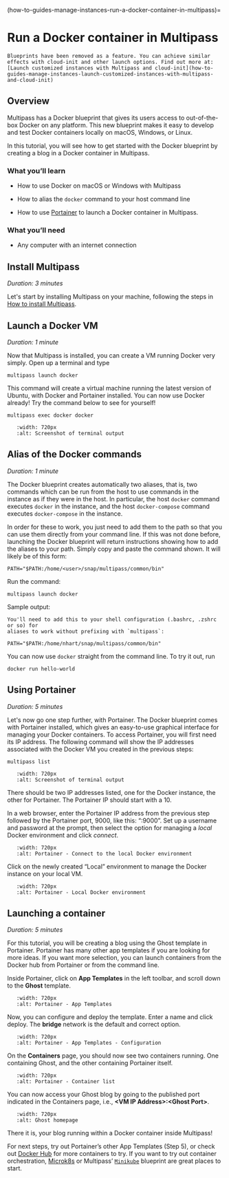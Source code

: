 (how-to-guides-manage-instances-run-a-docker-container-in-multipass)=
# Run a Docker container in Multipass

```{Warning}
Blueprints have been removed as a feature. You can achieve similar effects with cloud-init and other launch options. Find out more at: [Launch customized instances with Multipass and cloud-init](how-to-guides-manage-instances-launch-customized-instances-with-multipass-and-cloud-init)
```
<!-- This is published as an Ubuntu Tutorial at this link: https://ubuntu.com/tutorials/running-a-container-with-the-docker-workflow-in-multipass -->

<!--
| Key | Value |
| --- | --- |
| Summary | Running a Docker Container in Multipass |
| Categories | multipass |
| Difficulty | 2 |
| Author | nathan.hart@canonical.com |
-->

## Overview

Multipass has a Docker blueprint that gives its users access to out-of-the-box Docker on any platform. This new blueprint makes it easy to develop and test Docker containers locally on macOS, Windows, or Linux.

In this tutorial, you will see how to get started with the Docker blueprint by creating a blog in a Docker container in Multipass.

### What you’ll learn

- How to use Docker on macOS or Windows with Multipass

- How to alias the `docker` command to your host command line

- How to use [Portainer](https://www.portainer.io/) to launch a Docker container in Multipass.

### What  you’ll need

- Any computer with an internet connection

## Install Multipass

*Duration: 3 minutes*

Let's start by installing Multipass on your machine, following the steps in [How to install Multipass](how-to-guides-install-multipass).

<!-- Out of date and unnecessary
![|720x643](https://assets.ubuntu.com/v1/25ca03d0-mp-docker.png)
-->

## Launch a Docker VM

*Duration: 1 minute*

Now that Multipass is installed, you can create a VM running Docker very simply. Open up a terminal and type

```{code-block} text
multipass launch docker
```

This command will create a virtual machine running the latest version of Ubuntu, with Docker and Portainer installed. You can now use Docker already! Try the command below to see for yourself!

```{code-block} text
multipass exec docker docker
```

```{figure} /images/run-a-docker-container-in-multipass/mp-docker-2.png
   :width: 720px
   :alt: Screenshot of terminal output
```

<!-- Original image on the Asset Manager
![|720x540](https://assets.ubuntu.com/v1/29e87039-mp-docker-2.png)
-->

## Alias of the Docker commands

*Duration: 1 minute*

The Docker blueprint creates automatically two aliases, that is, two commands which can be run from the host to use commands in the instance as if they were in the host. In particular, the host `docker` command executes `docker` in the instance, and the host `docker-compose` command executes `docker-compose` in the instance.

In order for these to work, you just need to add them to the path so that you can use them directly from your command line. If this was not done before, launching the Docker blueprint will return instructions showing how to add the aliases to your path. Simply copy and paste the command shown. It will likely be of this form:

```{code-block} text
PATH="$PATH:/home/<user>/snap/multipass/common/bin"
```

<!--
![|720x239](https://assets.ubuntu.com/v1/2eec7028-mp-docker-3.png)
-->

Run the command:

```{code-block} text
multipass launch docker
```

Sample output:

```{code-block} text
You'll need to add this to your shell configuration (.bashrc, .zshrc or so) for
aliases to work without prefixing with `multipass`:

PATH="$PATH:/home/nhart/snap/multipass/common/bin"
```

You can now use `docker` straight from the command line. To try it out, run

```{code-block} text
docker run hello-world
```

## Using Portainer

*Duration: 5 minutes*

Let's now go one step further, with Portainer. The Docker blueprint comes with Portainer installed, which gives an easy-to-use graphical interface for managing your Docker containers. To access Portainer, you will first need its IP address. The following command will show the IP addresses associated with the Docker VM you created in the previous steps:

```{code-block} text
multipass list
```

```{figure} /images/run-a-docker-container-in-multipass/mp-docker-4.png
   :width: 720px
   :alt: Screenshot of terminal output
```

<!-- Original image on the Asset Manager
![|720x188](https://assets.ubuntu.com/v1/1e998c4e-mp-docker-4.png)
-->

There should be two IP addresses listed, one for the Docker instance, the other for Portainer. The Portainer IP should start with a 10.

In a web browser, enter the Portainer IP address from the previous step followed by the Portainer port, 9000, like this: “<IP address>:9000”. Set up a username and password at the prompt, then select the option for managing a *local* Docker environment and click *connect*.

```{figure} /images/run-a-docker-container-in-multipass/mp-docker-5.png
   :width: 720px
   :alt: Portainer - Connect to the local Docker environment
```

<!-- Original image on the Asset Manager
![|720x596](https://assets.ubuntu.com/v1/0f980233-mp-docker-5.png)
-->

Click on the newly created “Local” environment to manage the Docker instance on your local VM.

```{figure} /images/run-a-docker-container-in-multipass/mp-docker-6.png
   :width: 720px
   :alt: Portainer - Local Docker environment
```

<!-- Original image on the Asset Manager
![|720x459](https://assets.ubuntu.com/v1/3a7af624-mp-docker-6.png)
-->

## Launching a container

*Duration: 5 minutes*

For this tutorial, you will be creating a blog using the Ghost template in Portainer. Portainer has many other app templates if you are looking for more ideas. If you want more selection, you can launch containers from the Docker hub from Portainer or from the command line.

Inside Portainer, click on **App Templates** in the left toolbar, and scroll down to the **Ghost** template.

```{figure} /images/run-a-docker-container-in-multipass/mp-docker-7.png
   :width: 720px
   :alt: Portainer - App Templates
```

<!-- Original image on the Asset Manager
![|720x461](https://assets.ubuntu.com/v1/b80ef240-mp-docker-7.png)
-->

Now, you can configure and deploy the template. Enter a name and click deploy. The **bridge** network is the default and correct option.

```{figure} /images/run-a-docker-container-in-multipass/mp-docker-8.png
   :width: 720px
   :alt: Portainer - App Templates - Configuration
```

<!-- Original image on the Asset Manager
![|720x541](https://assets.ubuntu.com/v1/1ade4cfc-mp-docker-8.png)
-->

On the **Containers** page, you should now see two containers running. One containing Ghost, and the other containing Portainer itself.

```{figure} /images/run-a-docker-container-in-multipass/mp-docker-9.png
   :width: 720px
   :alt: Portainer - Container list
```

<!-- Original image on the Asset Manager
![|720x373](https://assets.ubuntu.com/v1/0e720c25-mp-docker-9.png)
-->

You can now access your Ghost blog by going to the published port indicated in the Containers page, i.e., **\<VM IP Address\>:\<Ghost Port\>**.

```{figure} /images/run-a-docker-container-in-multipass/mp-docker-10.png
   :width: 720px
   :alt: Ghost homepage
```

<!-- Original image on the Asset Manager
![|720x603](https://assets.ubuntu.com/v1/357843ef-mp-docker-10.png)
-->

There it is, your blog running within a Docker container inside Multipass!

For next steps, try out Portainer’s other App Templates (Step 5), or check out [Docker Hub](https://hub.docker.com/search?type=image) for more containers to try. If you want to try out container orchestration, [Microk8s](https://microk8s.io/) or Multipass’ [`Minikube`](https://minikube.sigs.k8s.io/docs/) blueprint are great places to start.
